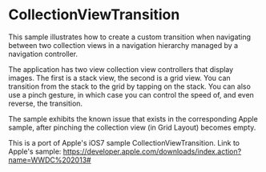 CollectionViewTransition
========================
This sample illustrates how to create a custom transition when navigating between 
two collection views in a navigation hierarchy managed by a navigation controller.

The application has two view collection view controllers that display images. 
The first is a stack view, the second is a grid view. You can transition from 
the stack to the grid by tapping on the stack. You can also use a pinch gesture, 
in which case you can control the speed of, and even reverse, the transition.

The sample exhibits the known issue that exists in the corresponding Apple sample, 
after pinching the collection view (in Grid Layout) becomes empty.

This is a port of Apple's iOS7 sample CollectionViewTransition.
Link to Apple's sample: https://developer.apple.com/downloads/index.action?name=WWDC%202013#

